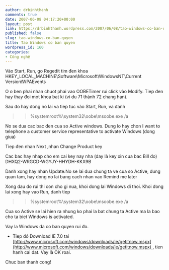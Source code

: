```yaml
---
author: drbinhthanh
comments: true
date: 2007-06-08 04:17:20+00:00
layout: post
link: https://drbinhthanh.wordpress.com/2007/06/08/tao-windows-co-ban-quyen/
published: false
slug: tao-windows-co-ban-quyen
title: Tao Windows co ban quyen
wordpress_id: 160
categories:
- Công nghệ
---
```





Vào Start, Run, go Regedit tim đen khoa HKEY_LOCAL_MACHINE\Software\Microsoft\WindowsNT\Current Version\WPAEvents




O o ben phai nhan chuot phai vao OOBETimer rui click vào Modify. Tiep đen hay thay đoi mot khoa bat ki (vi du 71 thành 72 chang han).




Sau đo hay đong no lai va tiep tuc vào Start, Run, va đanh





<blockquote>

> 
> %systemroot%\system32\oobe\msoobe.exe /a
> 
> 
</blockquote>




No se dua cac bac đen cua so Active windows. Dung lo hay chon
I want to telephone a customer service representative to activate Windows (dong giua)


Tiep đen nhan Next ,nhan Change Product key





Cac bac hay nhap cho em cai key nay nha (day là key xin cua bac Bill đo)
DHXQ2-WRGCD-WGYJY-HHYDH-KKX9B

Danh xong hay nhan Update.No se lai dua chung ta ve cua so Active, dung quan tam, hay dong no lai bang cach nhan vao Remind me later


Xong dau do rui thi con cho gi nua, khoi dong lai Windows di thoi. Khoi đong lai xong hay vao Run, danh tiep





<blockquote>

> 
> %systemroot%\system32\oobe\msoobe.exe /a
> 
> 
</blockquote>




Cua so Active se lai hien ra nhung ko phai la bat chung ta Active ma la bao cho ta biet Windows is activated.




Vay la Windows da co ban quyen rui đo.




+ Tiep đó Download IE 7.0 tai [http://www.microsoft.com/windows/downloads/ie/getitnow.mspx](http://www.microsoft.com/windows/downloads/ie/getitnow.mspx) , tien hanh cai dat. Vay là OK roai.




Chuc ban thanh cong!
